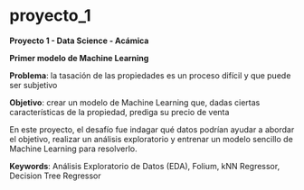 # proyecto_1
**Proyecto 1 - Data Science - Acámica**

**Primer modelo de Machine Learning**

**Problema**: la tasación de las propiedades es un proceso difícil y que puede ser subjetivo

**Objetivo**: crear un modelo de Machine Learning que, dadas ciertas características de la propiedad, prediga su precio de venta

En este proyecto, el desafío fue indagar qué datos podrían ayudar a abordar el objetivo, realizar un análisis exploratorio y entrenar un modelo sencillo de Machine Learning para resolverlo.

**Keywords**: Análisis Exploratorio de Datos (EDA), Folium, kNN Regressor, Decision Tree Regressor


